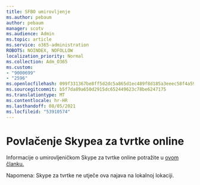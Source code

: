 ```yaml
---
title: SFBO umirovljenje
ms.author: pebaum
author: pebaum
manager: scotv
ms.audience: Admin
ms.topic: article
ms.service: o365-administration
ROBOTS: NOINDEX, NOFOLLOW
localization_priority: Normal
ms.collection: Adm_O365
ms.custom:
- "9000699"
- "2596"
ms.openlocfilehash: 099f331367be8ff5d2dc5a865d1ec489f8d185a3eeec58f4a59ca50fa8a65ee7
ms.sourcegitcommit: b5f7da89a650d2915dc652449623c78be6247175
ms.translationtype: MT
ms.contentlocale: hr-HR
ms.lasthandoff: 08/05/2021
ms.locfileid: "53910574"
---
```

# <a name="skype-for-business-online-retirement"></a>Povlačenje Skypea za tvrtke online

Informacije o umirovljeničkom Skype za tvrtke online potražite u [ovom članku.](https://techcommunity.microsoft.com/t5/Microsoft-Teams-Blog/Skype-for-Business-Online-to-Be-Retired-in-2021/ba-p/777833)

Napomena: Skype za tvrtke ne utječe ova najava na lokalnoj lokaciji. 